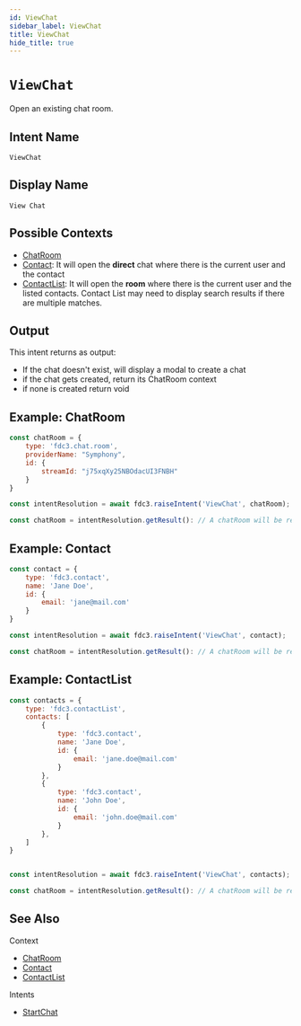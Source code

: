 ```yaml
---
id: ViewChat
sidebar_label: ViewChat
title: ViewChat
hide_title: true
---
```

# `ViewChat`

Open an existing chat room.

## Intent Name

`ViewChat`

## Display Name

`View Chat`

## Possible Contexts

- [ChatRoom](../../context/ref/ChatRoom)
- [Contact](../../context/ref/Contact): It will open the **direct** chat where there is the current user and the contact
- [ContactList](../../context/ref/ContactList): It will open the **room** where there is the current user and the listed contacts. Contact List may need to display search results if there are multiple matches.

## Output

This intent returns as output:
- If the chat doesn't exist, will display a modal to create a chat
- if the chat gets created, return its ChatRoom context
- if none is created return void

## Example: ChatRoom

```js
const chatRoom = {
    type: 'fdc3.chat.room',
    providerName: "Symphony",
    id: {
        streamId: "j75xqXy25NBOdacUI3FNBH"
    }
}

const intentResolution = await fdc3.raiseIntent('ViewChat', chatRoom);

const chatRoom = intentResolution.getResult(): // A chatRoom will be returned as context if the room was found
```

## Example: Contact

```js
const contact = {
    type: 'fdc3.contact',
    name: 'Jane Doe',
    id: {
        email: 'jane@mail.com'
    }
}

const intentResolution = await fdc3.raiseIntent('ViewChat', contact);

const chatRoom = intentResolution.getResult(): // A chatRoom will be returned as context if the direct chat was found
```

## Example: ContactList

```js
const contacts = {
    type: 'fdc3.contactList',
    contacts: [
        {
            type: 'fdc3.contact',
            name: 'Jane Doe',
            id: {
                email: 'jane.doe@mail.com'
            }
        },
        {
            type: 'fdc3.contact',
            name: 'John Doe',
            id: {
                email: 'john.doe@mail.com'
            }
        },
    ]
}


const intentResolution = await fdc3.raiseIntent('ViewChat', contacts);

const chatRoom = intentResolution.getResult(): // A chatRoom will be returned as context if the room was found
```

## See Also

Context

- [ChatRoom](../../context/ref/ChatRoom)
- [Contact](../../context/ref/Contact)
- [ContactList](../../context/ref/ContactList)

Intents

- [StartChat](StartChat)
